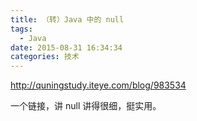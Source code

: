```yaml
---
title: （转）Java 中的 null
tags:
  - Java
date: 2015-08-31 16:34:34
categories: 技术
---
```


http://quningstudy.iteye.com/blog/983534

一个链接，讲 null 讲得很细，挺实用。